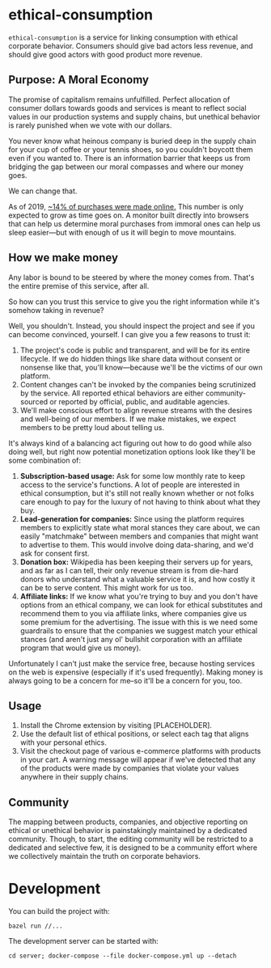 # ethical-consumption

`ethical-consumption` is a service for linking consumption with ethical corporate behavior. Consumers should give bad actors less revenue, and should give good actors with good product more revenue.

## Purpose: A Moral Economy

The promise of capitalism remains unfulfilled. Perfect allocation of consumer dollars towards goods and services is meant to reflect social values in our production systems and supply chains, but unethical behavior is rarely punished when we vote with our dollars.

You never know what heinous company is buried deep in the supply chain for your cup of coffee or your tennis shoes, so  you couldn't boycott them even if you wanted to. There is an information barrier that keeps us from bridging the gap between our moral compasses and where our money goes.

We can change that.

As of 2019, [~14% of purchases were made online.](https://www.statista.com/statistics/534123/e-commerce-share-of-retail-sales-worldwide/) This number is only expected to grow as time goes on. A monitor built directly into browsers that can help us determine moral purchases from immoral ones can help us sleep easier—but with enough of us it will begin to move mountains. 

## How we make money

Any labor is bound to be steered by where the money comes from. That's the entire premise of this service, after all.

So how can you trust this service to give you the right information while it's somehow taking in revenue?

Well, you shouldn't. Instead, you should inspect the project and see if you can become convinced, yourself. I can give you a few reasons to trust it:

1. The project's code is public and transparent, and will be for its entire lifecycle. If we do hidden things like share data without consent or nonsense like that, you'll know—because we'll be the victims of our own platform.
2. Content changes can't be invoked by the companies being scrutinized by the service. All reported ethical behaviors are either community-sourced or reported by official, public, and auditable agencies.
3. We'll make conscious effort to align revenue streams with the desires and well-being of our members. If we make mistakes, we expect members to be pretty loud about telling us.

It's always kind of a balancing act figuring out how to do good while also doing well, but right now potential monetization options look like they'll be some combination of:
1. **Subscription-based usage:** Ask for some low monthly rate to keep access to the service's functions. A lot of people are interested in ethical consumption, but it's still not really known whether or not folks care enough to pay for the luxury of not having to think about what they buy.
2. **Lead-generation for companies:** Since using the platform requires members to explicitly state what moral stances they care about, we can easily "matchmake" between members and companies that might want to advertise to them. This would involve doing data-sharing, and we'd ask for consent first.
3. **Donation box:** Wikipedia has been keeping their servers up for years, and as far as I can tell, their only revenue stream is from die-hard donors who understand what a valuable service it is, and how costly it can be to serve content. This might work for us too.
4. **Affiliate links:** If we know what you're trying to buy and you don't have options from an ethical company, we can look for ethical substitutes and recommend them to you via affiliate links, where companies give us some premium for the advertising. The issue with this is we need some guardrails to ensure that the companies we suggest match your ethical stances (and aren't just any ol' bullshit corporation with an affiliate program that would give us money).

Unfortunately I can't just make the service free, because hosting services on the web is expensive (especially if it's used frequently). Making money is always going to be a concern for me–so it'll be a concern for you, too.

## Usage

1. Install the Chrome extension by visiting [PLACEHOLDER].
2. Use the default list of ethical positions, or select each tag that aligns with your personal ethics.
3. Visit the checkout page of various e-commerce platforms with products in your cart. A warning message will appear if we've detected that any of the products were made by companies that violate your values anywhere in their supply chains.

## Community

The mapping between products, companies, and objective reporting on ethical or unethical behavior is painstakingly maintained by a dedicated community. Though, to start, the editing community will be restricted to a dedicated and selective few, it is designed to be a community effort where we collectively maintain the truth on corporate behaviors. 

# Development

You can build the project with:

`bazel run //...`

The development server can be started with:

`cd server; docker-compose --file docker-compose.yml up --detach`
